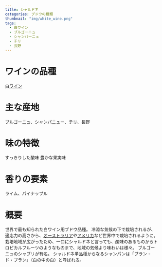 ```yaml
---
title: シャルドネ
categories: ブドウの種類
thumbnail: "img/white_wine.png"
tags:
  - 白ワイン
  - ブルゴーニュ
  - シャンパーニュ
  - チリ
  - 長野
---
```


# ワインの品種

 [白ワイン](/posts/kinds_of_wines/write)

# 主な産地

ブルゴーニュ、シャンパニュー、[チリ](/posts/producing_area/chili)、長野

# 味の特徴

すっきりした酸味
豊かな果実味

# 香りの要素

ライム、パイナップル

# 概要

世界で最も知られた白ワイン用ブドウ品種。
冷涼な気候の下で栽培されるが、適応力の高さから、[オーストラリア](/posts/producing_area/australia)や[アメリカ](/posts/producing_area/america)など世界中で栽培されるように。
栽培地域が広がったため、一口にシャルドネと言っても、酸味のあるものからトロピカルフルーツのようなものまで、地域の気候より味わいは様々。
ブルゴーニュのシャブリが有名。
シャルドネ単品種からなるシャンパンは「ブラン・ド・ブラン」（白の中の白）と呼ばれる。
